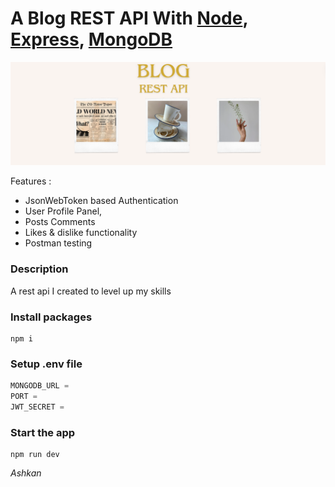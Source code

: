 # A Blog REST API With [Node](https://nodejs.org/), [Express](https://expressjs.com/), [MongoDB](https://www.mongodb.com/)

<img src="blog.png" max-width="100%"/>

Features :

* JsonWebToken  based Authentication
* User Profile Panel,
* Posts Comments
* Likes & dislike functionality
* Postman testing

### Description

A rest api I created to level up my skills

### Install packages
```
npm i
```
### Setup .env file
``` javascript
MONGODB_URL = 
PORT = 
JWT_SECRET =
```

### Start the app
```
npm run dev
```

<i>Ashkan<i>
